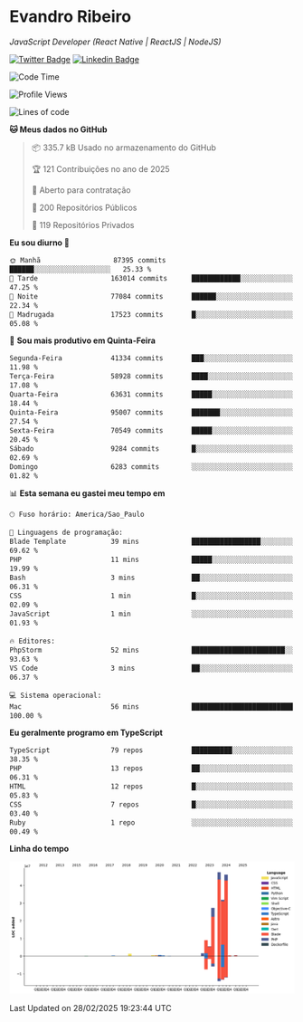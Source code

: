 # Evandro **Ribeiro**

*JavaScript Developer (React Native | ReactJS | NodeJS)*

[![Twitter Badge](https://img.shields.io/badge/-@ribeiroevandro-201B2D?style=flat-square&labelColor=201B2D&logo=twitter&logoColor=white&link=https://twitter.com/ribeiroevandro)](https://twitter.com/ribeiroevandro) 
[![Linkedin Badge](https://img.shields.io/badge/-Evandro%20Ribeiro-201B2D?style=flat-square&logo=Linkedin&logoColor=white&link=https://www.linkedin.com/in/ribeiroevandro)](https://www.linkedin.com/in/ribeiroevandro) 


<!--START_SECTION:waka-->
![Code Time](http://img.shields.io/badge/Code%20Time-4%2C313%20hrs%2022%20mins-blue)

![Profile Views](http://img.shields.io/badge/Visualizac%C3%B5es%20do%20perfil-1-blue)

![Lines of code](https://img.shields.io/badge/Desde%20o%20Hello%20World%20eu%20escrevi-172.3%20million%20linhas%20de%20c%C3%B3digo-blue)

**🐱 Meus dados no GitHub** 

> 📦 335.7 kB Usado no armazenamento do GitHub 
 > 
> 🏆 121 Contribuições no ano de 2025
 > 
> 💼 Aberto para contratação
 > 
> 📜 200 Repositórios Públicos 
 > 
> 🔑 119 Repositórios Privados 
 > 
**Eu sou diurno 🐤** 

```text
🌞 Manhã                  87395 commits       ██████░░░░░░░░░░░░░░░░░░░   25.33 % 
🌆 Tarde                  163014 commits      ████████████░░░░░░░░░░░░░   47.25 % 
🌃 Noite                  77084 commits       ██████░░░░░░░░░░░░░░░░░░░   22.34 % 
🌙 Madrugada              17523 commits       █░░░░░░░░░░░░░░░░░░░░░░░░   05.08 % 
```
📅 **Sou mais produtivo em Quinta-Feira** 

```text
Segunda-Feira            41334 commits       ███░░░░░░░░░░░░░░░░░░░░░░   11.98 % 
Terça-Feira              58928 commits       ████░░░░░░░░░░░░░░░░░░░░░   17.08 % 
Quarta-Feira             63631 commits       █████░░░░░░░░░░░░░░░░░░░░   18.44 % 
Quinta-Feira             95007 commits       ███████░░░░░░░░░░░░░░░░░░   27.54 % 
Sexta-Feira              70549 commits       █████░░░░░░░░░░░░░░░░░░░░   20.45 % 
Sábado                   9284 commits        █░░░░░░░░░░░░░░░░░░░░░░░░   02.69 % 
Domingo                  6283 commits        ░░░░░░░░░░░░░░░░░░░░░░░░░   01.82 % 
```


📊 **Esta semana eu gastei meu tempo em** 

```text
🕑︎ Fuso horário: America/Sao_Paulo

💬 Linguagens de programação: 
Blade Template           39 mins             █████████████████░░░░░░░░   69.62 % 
PHP                      11 mins             █████░░░░░░░░░░░░░░░░░░░░   19.99 % 
Bash                     3 mins              ██░░░░░░░░░░░░░░░░░░░░░░░   06.31 % 
CSS                      1 min               █░░░░░░░░░░░░░░░░░░░░░░░░   02.09 % 
JavaScript               1 min               ░░░░░░░░░░░░░░░░░░░░░░░░░   01.93 % 

🔥 Editores: 
PhpStorm                 52 mins             ███████████████████████░░   93.63 % 
VS Code                  3 mins              ██░░░░░░░░░░░░░░░░░░░░░░░   06.37 % 

💻 Sistema operacional: 
Mac                      56 mins             █████████████████████████   100.00 % 
```

**Eu geralmente programo em TypeScript** 

```text
TypeScript               79 repos            ██████████░░░░░░░░░░░░░░░   38.35 % 
PHP                      13 repos            ██░░░░░░░░░░░░░░░░░░░░░░░   06.31 % 
HTML                     12 repos            █░░░░░░░░░░░░░░░░░░░░░░░░   05.83 % 
CSS                      7 repos             █░░░░░░░░░░░░░░░░░░░░░░░░   03.40 % 
Ruby                     1 repo              ░░░░░░░░░░░░░░░░░░░░░░░░░   00.49 % 
```



**Linha do tempo**

![Lines of Code chart](https://raw.githubusercontent.com/ribeiroevandro/ribeiroevandro/main/assets/bar_graph.png)


 Last Updated on 28/02/2025 19:23:44 UTC
<!--END_SECTION:waka-->
